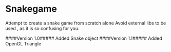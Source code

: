# Snakegame
Attempt to create a snake game from scratch alone
Avoid external libs to be used , as it is so confusing for you.

####Version 1.0#####
Added Snake object
####Version 1.1#####
Added OpenGL Triangle 